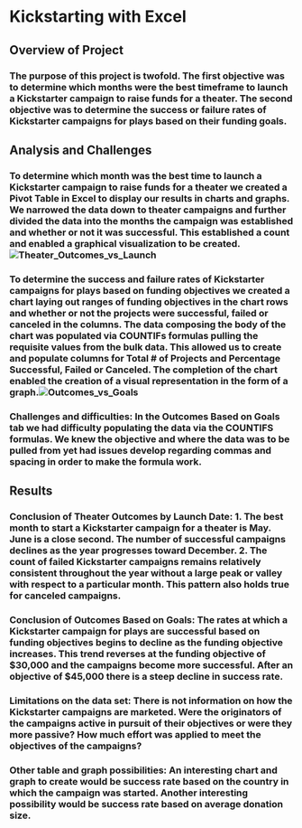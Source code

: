 # Kickstarting with Excel
## Overview of Project
### The purpose of this project is twofold. The first objective was to determine which months were the best timeframe to launch a Kickstarter campaign to raise funds for a theater. The second objective was to determine the success or failure rates of Kickstarter campaigns for plays based on their funding goals.
## Analysis and Challenges
### To determine which month was the best time to launch a Kickstarter campaign to raise funds for a theater we created a Pivot Table in Excel to display our results in charts and graphs. We narrowed the data down to theater campaigns and further divided the data into the months the campaign was established and whether or not it was successful. This established a count and enabled a graphical visualization to be created.![Theater_Outcomes_vs_Launch](https://user-images.githubusercontent.com/88675415/134815384-2040139c-8a58-4c13-9203-060fa474550f.png)
### To determine the success and failure rates of Kickstarter campaigns for plays based on funding objectives we created a chart laying out ranges of funding objectives in the chart rows and whether or not the projects were successful, failed or canceled in the columns. The data composing the body of the chart was populated via COUNTIFs formulas pulling the requisite values from the bulk data. This allowed us to create and populate columns for Total # of Projects and Percentage Successful, Failed or Canceled. The completion of the chart enabled the creation of a visual representation in the form of a graph.![Outcomes_vs_Goals](https://user-images.githubusercontent.com/88675415/134815707-bb9204f7-92d0-4f58-8fd3-97630dea39b6.png)
### Challenges and difficulties: In the Outcomes Based on Goals tab we had difficulty populating the data via the COUNTIFS formulas. We knew the objective and where the data was to be pulled from yet had issues develop regarding commas and spacing in order to make the formula work.
## Results
### Conclusion of Theater Outcomes by Launch Date: 1. The best month to start a Kickstarter campaign for a theater is May. June is a close second. The number of successful campaigns declines as the year progresses toward December. 2. The count of failed Kickstarter campaigns remains relatively consistent throughout the year without a large peak or valley with respect to a particular month. This pattern also holds true for canceled campaigns.
### Conclusion of Outcomes Based on Goals: The rates at which a Kickstarter campaign for plays are successful based on funding objectives begins to decline as the funding objective increases. This trend reverses at the funding objective of $30,000 and the campaigns become more successful. After an objective of $45,000 there is a steep decline in success rate. 
### Limitations on the data set: There is not information on how the Kickstarter campaigns are marketed. Were the originators of the campaigns active in pursuit of their objectives or were they more passive? How much effort was applied to meet the objectives of the campaigns?
### Other table and graph possibilities: An interesting chart and graph to create would be success rate based on the country in which the campaign was started. Another interesting possibility would be success rate based on average donation size. 
